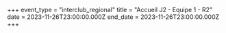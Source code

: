 +++
event_type = "interclub_regional"
title = "Accueil J2 - Equipe 1 - R2"
date = 2023-11-26T23:00:00.000Z
end_date = 2023-11-26T23:00:00.000Z
+++

